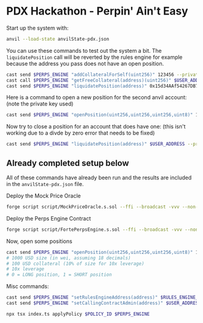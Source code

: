 # PDX Hackathon - Perpin' Ain't Easy

Start up the system with:

```bash
anvil --load-state anvilState-pdx.json
```

You can use these commands to test out the system a bit. The `liquidatePosition` call will be reverted by the rules engine for example because the address you pass does not have an open position.

```bash
cast send $PERPS_ENGINE "addCollateralForSelf(uint256)" 123456 --private-key $PRIV_KEY
cast call $PERPS_ENGINE "getFreeCollateral(address)(uint256)" $USER_ADDRESS
cast send $PERPS_ENGINE "liquidatePosition(address)" 0x15d34AAf54267DB7D7c367839AAf71A00a2C6A65 --private-key $PRIV_KEY
```

Here is a command to open a new position for the second anvil account: (note the private key used)

```bash
cast send $PERPS_ENGINE "openPosition(uint256,uint256,uint256,uint8)" 1000000000000000000000 100000000000000000000 10 0 --private-key 0x59c6995e998f97a5a0044966f0945389dc9e86dae88c7a8412f4603b6b78690d
```

Now try to close a position for an account that does have one: (this isn't working due to a divde by zero error that needs to be fixed)

```bash
cast send $PERPS_ENGINE "liquidatePosition(address)" $USER_ADDRESS --private-key $PRIV_KEY
```

## Already completed setup below

All of these commands have already been run and the results are included in the `anvilState-pdx.json` file.

Deploy the Mock Price Oracle

```bash
forge script script/MockPriceOracle.s.sol --ffi --broadcast -vvv --non-interactive --rpc-url $RPC_URL --private-key $PRIV_KEY
```

Deploy the Perps Engine Contract

```bash
forge script script/FortePerpsEngine.s.sol --ffi --broadcast -vvv --non-interactive --rpc-url $RPC_URL --private-key $PRIV_KEY
```

Now, open some positions

```bash
cast send $PERPS_ENGINE "openPosition(uint256,uint256,uint256,uint8)" 1000000000000000000000 100000000000000000000 10 0 --private-key $PRIV_KEY
# 1000 USD size (in wei, assuming 18 decimals)
# 100 USD collateral (10% of size for 10x leverage)
# 10x leverage
# 0 = LONG position, 1 = SHORT position
```

Misc commands:

```bash
cast send $PERPS_ENGINE "setRulesEngineAddress(address)" $RULES_ENGINE_ADDRESS --private-key $PRIV_KEY
cast send $PERPS_ENGINE "setCallingContractAdmin(address)" $USER_ADDRESS --rpc-url $RPC_URL --private-key $PRIV_KEY
```

```bash
npx tsx index.ts applyPolicy $POLICY_ID $PERPS_ENGINE
```
